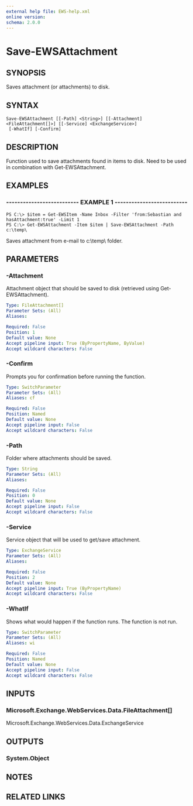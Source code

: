 ```yaml
---
external help file: EWS-help.xml
online version: 
schema: 2.0.0
---
```


# Save-EWSAttachment

## SYNOPSIS
Saves attachment (or attachments) to disk.

## SYNTAX

```
Save-EWSAttachment [[-Path] <String>] [[-Attachment] <FileAttachment[]>] [[-Service] <ExchangeService>]
 [-WhatIf] [-Confirm]
```

## DESCRIPTION
Function used to save attachments found in items to disk.
Need to be used in combination with Get-EWSAttachment.

## EXAMPLES

### -------------------------- EXAMPLE 1 --------------------------
```
PS C:\> $item = Get-EWSItem -Name Inbox -Filter 'from:Sebastian and hasAttachment:true' -Limit 1
PS C:\> Get-EWSAttachment -Item $item | Save-EWSAttachment -Path c:\temp\
```

Saves attachment from e-mail to c:\temp\ folder.

## PARAMETERS

### -Attachment
Attachment object that should be saved to disk (retrieved using Get-EWSAttachment).

```yaml
Type: FileAttachment[]
Parameter Sets: (All)
Aliases: 

Required: False
Position: 1
Default value: None
Accept pipeline input: True (ByPropertyName, ByValue)
Accept wildcard characters: False
```

### -Confirm
Prompts you for confirmation before running the function.

```yaml
Type: SwitchParameter
Parameter Sets: (All)
Aliases: cf

Required: False
Position: Named
Default value: None
Accept pipeline input: False
Accept wildcard characters: False
```

### -Path
Folder where attachments should be saved.

```yaml
Type: String
Parameter Sets: (All)
Aliases: 

Required: False
Position: 0
Default value: None
Accept pipeline input: False
Accept wildcard characters: False
```

### -Service
Service object that will be used to get/save attachment.

```yaml
Type: ExchangeService
Parameter Sets: (All)
Aliases: 

Required: False
Position: 2
Default value: None
Accept pipeline input: True (ByPropertyName)
Accept wildcard characters: False
```

### -WhatIf
Shows what would happen if the function runs.
The function is not run.

```yaml
Type: SwitchParameter
Parameter Sets: (All)
Aliases: wi

Required: False
Position: Named
Default value: None
Accept pipeline input: False
Accept wildcard characters: False
```

## INPUTS

### Microsoft.Exchange.WebServices.Data.FileAttachment[]
Microsoft.Exchange.WebServices.Data.ExchangeService


## OUTPUTS

### System.Object

## NOTES

## RELATED LINKS


